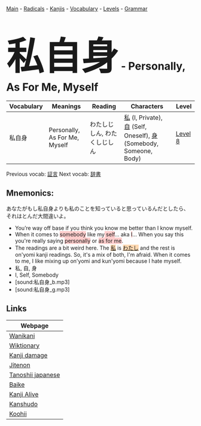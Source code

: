 <style> bigfont {font-size: 100px}</style>
[Main](../README.md) -
[Radicals](../radicals.md) -
[Kanjis](../kanjis.md) -
[Vocabulary](../vocabulary.md) -
[Levels](../levels.md) -
[Grammar](../grammar.md)
# <bigfont> 私自身</bigfont> - Personally, As For Me, Myself 

| Vocabulary | Meanings | Reading | Characters | Level |
| --- | --- | --- | --- | --- |
| 私自身 | Personally, As For Me, Myself | わたしじしん, わたくしじしん |  [私](../kanjis/私.md) (I, Private), [自](../kanjis/自.md) (Self, Oneself), [身](../kanjis/身.md) (Somebody, Someone, Body) | [Level 8](../levels/wk_level8.md) |

Previous vocab: [証言](証言.md) Next vocab: [辞書](辞書.md) 

## Mnemonics:
あなたがもし私自身よりも私のことを知っていると思っているんだとしたら、 それはとんだ大間違いよ。
* You’re way off base if you think you know me better than I know myself.
* When it comes to <span style="background-color:#ffcccb"> somebody</span> like my<span style="background-color:#ffcccb"> self</span>... aka <span style="background-color:#ffcccb"> I</span>... When you say this you're really saying <span style="background-color:#ffcccb"> personally</span> or <span style="background-color:#ffcccb"> as for me</span>.
* The readings are a bit weird here. The <span style="background-color:#fed8b1"> [私](https://jisho.org/search/私)</span> is <span style="background-color:#fed8b1"> [わたし](https://jisho.org/search/わたし)</span> and the rest is on'yomi kanji readings. So, it's a mix of both, I'm afraid. When it comes to me, I like mixing up on'yomi and kun'yomi because I hate myself.
* 私, 自, 身
* I, Self, Somebody
* [sound:私自身_b.mp3]
* [sound:私自身_g.mp3]


## Links 

| Webpage |
| --- |
| [Wanikani          ](https://www.wanikani.com/kanji/私自身) |
| [Wiktionary        ](https://en.wiktionary.org/wiki/私自身) |
| [Kanji damage      ](http://www.kanjidamage.com/kanji/search?utf8=✓&q=私自身) |
| [Jitenon           ](https://jitenon.com/kanji/私自身) |
| [Tanoshii japanese ](https://www.tanoshiijapanese.com/dictionary/kanji.cfm?k=私自身) |
| [Baike             ](https://baike.baidu.com/item/私自身) |
| [Kanji Alive       ](https://app.kanjialive.com/私自身) |
| [Kanshudo          ](https://www.kanshudo.com/searchmn?q=私自身) |
| [Koohii            ](https://kanji.koohii.com/study/kanji/私自身) |
